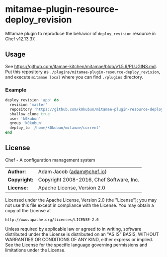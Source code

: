 # mitamae-plugin-resource-deploy\_revision

MItamae plugin to reproduce the behavior of `deploy_revision` resource in Chef v12.13.37.

## Usage

See https://github.com/itamae-kitchen/mitamae/blob/v1.5.6/PLUGINS.md.
Put this repository as `./plugins/mitamae-plugin-resource-deploy_revision`,
and execute `mitamae local` where you can find `./plugins` directory.

### Example

```rb
deploy_revision 'app' do
  revision 'master'
  repository 'https://github.com/k0kubun/mitamae-plugin-resource-deploy_revision'
  shallow_clone true
  user 'k0kubun'
  group 'k0kubun'
  deploy_to '/home/k0kubun/mitamae/current'
end
```

## License

Chef - A configuration management system

|                      |                                          |
|:---------------------|:-----------------------------------------|
| **Author:**          | Adam Jacob (<adam@chef.io>)
| **Copyright:**       | Copyright 2008-2016, Chef Software, Inc.
| **License:**         | Apache License, Version 2.0

Licensed under the Apache License, Version 2.0 (the "License");
you may not use this file except in compliance with the License.
You may obtain a copy of the License at

    http://www.apache.org/licenses/LICENSE-2.0

Unless required by applicable law or agreed to in writing, software
distributed under the License is distributed on an "AS IS" BASIS,
WITHOUT WARRANTIES OR CONDITIONS OF ANY KIND, either express or implied.
See the License for the specific language governing permissions and
limitations under the License.
